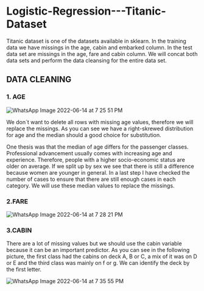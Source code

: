 # Logistic-Regression---Titanic-Dataset
Titanic dataset is one of the datasets available in sklearn.
In the training data we have missings in the age, cabin and embarked column. In the test data set are missings in the age, fare and cabin column. We will concat both data sets and perform the data cleansing for the entire data set.

## DATA CLEANING
### 1. AGE
![WhatsApp Image 2022-06-14 at 7 25 51 PM](https://user-images.githubusercontent.com/98227015/173594970-ac3fe587-19d9-47f4-b46a-4d7f5308d873.jpeg)

We don´t want to delete all rows with missing age values, therefore we will replace the missings. As you can see we have a right-skrewed distribution for age and the median should a good choice for substitution.

One thesis was that the median of age differs for the passenger classes. Professional advancement usually comes with increasing age and experience. Therefore, people with a higher socio-economic status are older on average. If we split up by sex we see that there is still a difference because women are younger in general. In a last step I have checked the number of cases to ensure that there are still enough cases in each category. We will use these median values to replace the missings.

### 2.FARE
![WhatsApp Image 2022-06-14 at 7 28 21 PM](https://user-images.githubusercontent.com/98227015/173595424-6b244ed4-9efb-4a1e-a312-eb3677f31e55.jpeg)

### 3.CABIN 
There are a lot of missing values but we should use the cabin variable because it can be an important predictor. As you can see in the following picture, the first class had the cabins on deck A, B or C, a mix of it was on D or E and the third class was mainly on f or g. We can identify the deck by the first letter.

![WhatsApp Image 2022-06-14 at 7 35 55 PM](https://user-images.githubusercontent.com/98227015/173597148-8eaea7d6-4323-438a-80f7-51f566ea7479.jpeg)

